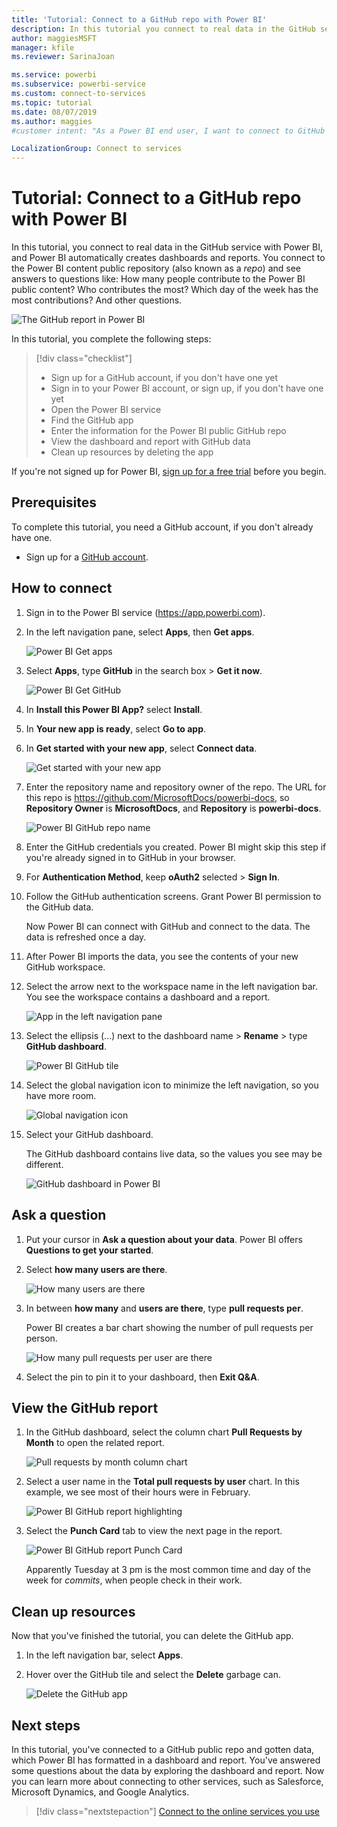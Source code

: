 ```yaml
---
title: 'Tutorial: Connect to a GitHub repo with Power BI'
description: In this tutorial you connect to real data in the GitHub service with Power BI, and Power BI automatically creates dashboards and reports.
author: maggiesMSFT
manager: kfile
ms.reviewer: SarinaJoan

ms.service: powerbi
ms.subservice: powerbi-service
ms.custom: connect-to-services
ms.topic: tutorial
ms.date: 08/07/2019
ms.author: maggies
#customer intent: "As a Power BI end user, I want to connect to GitHub as an example, so I understand how to connect to my data on other services."

LocalizationGroup: Connect to services
---
```

# Tutorial: Connect to a GitHub repo with Power BI
In this tutorial, you connect to real data in the GitHub service with Power BI, and Power BI automatically creates dashboards and reports. You connect to the Power BI content public repository (also known as a *repo*) and see answers to questions like: How many people contribute to the Power BI public content? Who contributes the most? Which day of the week has the most contributions? And other questions. 

![The GitHub report in Power BI](media/service-tutorial-connect-to-github/power-bi-github-app-tutorial-punch-card.png)

In this tutorial, you complete the following steps:

> [!div class="checklist"]
> * Sign up for a GitHub account, if you don't have one yet 
> * Sign in to your Power BI account, or sign up, if you don't have one yet
> * Open the Power BI service
> * Find the GitHub app
> * Enter the information for the Power BI public GitHub repo
> * View the dashboard and report with GitHub data
> * Clean up resources by deleting the app

If you're not signed up for Power BI, [sign up for a free trial](https://app.powerbi.com/signupredirect?pbi_source=web) before you begin.

## Prerequisites

To complete this tutorial, you need a GitHub account, if you don't already have one. 

- Sign up for a [GitHub account](https://docs.microsoft.com/contribute/get-started-setup-github).


## How to connect
1. Sign in to the Power BI service (https://app.powerbi.com). 
2. In the left navigation pane, select **Apps**, then **Get apps**.
   
   ![Power BI Get apps](media/service-tutorial-connect-to-github/power-bi-github-app-tutorial.png) 

3. Select **Apps**, type **GitHub** in the search box > **Get it now**.
   
   ![Power BI Get GitHub](media/service-tutorial-connect-to-github/power-bi-github-app-tutorial-app-source.png) 

4. In **Install this Power BI App?** select **Install**.
5. In **Your new app is ready**, select **Go to app**.
6. In **Get started with your new app**, select **Connect data**.

    ![Get started with your new app](media/service-tutorial-connect-to-github/power-bi-github-app-tutorial-connect-data.png)

7. Enter the repository name and repository owner of the repo. The URL for this repo is https://github.com/MicrosoftDocs/powerbi-docs, so **Repository Owner** is **MicrosoftDocs**, and **Repository** is **powerbi-docs**. 
   
    ![Power BI GitHub repo name](media/service-tutorial-connect-to-github/power-bi-github-app-tutorial-connect.png)

5. Enter the GitHub credentials you created. Power BI might skip this step if you're already signed in to GitHub in your browser. 

6. For **Authentication Method**, keep **oAuth2** selected \> **Sign In**.

7. Follow the GitHub authentication screens. Grant Power BI permission to the GitHub data.
   
   Now Power BI can connect with GitHub and connect to the data.  The data is refreshed once a day.

8. After Power BI imports the data, you see the contents of your new GitHub workspace. 
9. Select the arrow next to the workspace name in the left navigation bar. You see the workspace contains a dashboard and a report. 

    ![App in the left navigation pane](media/service-tutorial-connect-to-github/power-bi-github-app-tutorial-left-nav-expanded.png)

10. Select the ellipsis (...) next to the dashboard name > **Rename** > type **GitHub dashboard**.
 
    ![Power BI GitHub tile](media/service-tutorial-connect-to-github/power-bi-github-app-tutorial-left-nav.png) 

8. Select the global navigation icon to minimize the left navigation, so you have more room.

    ![Global navigation icon](media/service-tutorial-connect-to-github/power-bi-global-navigation-icon.png)

10. Select your GitHub dashboard.
    
    The GitHub dashboard contains live data, so the values you see may be different.

    ![GitHub dashboard in Power BI](media/service-tutorial-connect-to-github/power-bi-github-app-tutorial-new-dashboard.png)

    

## Ask a question

1. Put your cursor in **Ask a question about your data**. Power BI offers **Questions to get your started**. 

1. Select **how many users are there**.
 
    ![How many users are there](media/service-tutorial-connect-to-github/power-bi-github-app-tutorial-qna-how-many-users.png)

13. In between **how many** and **users are there**, type **pull requests per**. 

     Power BI creates a bar chart showing the number of pull requests per person.

    ![How many pull requests per user are there](media/service-tutorial-connect-to-github/power-bi-github-app-tutorial-qna-how-many-prs.png)


13. Select the pin to pin it to your dashboard, then **Exit Q&A**.

## View the GitHub report 

1. In the GitHub dashboard, select the column chart **Pull Requests by Month** to open the related report.

    ![Pull requests by month column chart](media/service-tutorial-connect-to-github/power-bi-github-app-tutorial-column-chart.png)

2. Select a user name in the **Total pull requests by user** chart. In this example, we see most of their hours were in February.

    ![Power BI GitHub report highlighting](media/service-tutorial-connect-to-github/power-bi-github-app-tutorial-cross-filter-total-prs.png)

3. Select the **Punch Card** tab to view the next page in the report. 
 
    ![Power BI GitHub report Punch Card](media/service-tutorial-connect-to-github/power-bi-github-app-tutorial-tues-3pm.png)

    Apparently Tuesday at 3 pm is the most common time and day of the week for *commits*, when people check in their work.

## Clean up resources

Now that you've finished the tutorial, you can delete the GitHub app. 

1. In the left navigation bar, select **Apps**.
2. Hover over the GitHub tile and select the **Delete** garbage can.

    ![Delete the GitHub app](media/service-tutorial-connect-to-github/power-bi-github-app-tutorial-delete.png)

## Next steps

In this tutorial, you've connected to a GitHub public repo and gotten data, which Power BI has formatted in a dashboard and report. You've answered some questions about the data by exploring the dashboard and report. Now you can learn more about connecting to other services, such as Salesforce, Microsoft Dynamics, and Google Analytics. 
 
> [!div class="nextstepaction"]
> [Connect to the online services you use](service-connect-to-services.md)


